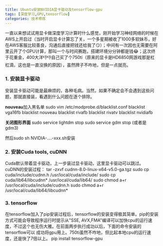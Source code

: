 ```yaml
---
title: Ubuntu安装NVIDIA显卡驱动及tensorflow-gpu
tags: [深度学习,GPU,tensorflow]
categories: 技术修炼
---
```


一直以来想试试用显卡做深度学习计算时什么感觉，刚开始学习神经网络的时候在AWS上开启过（当时开启显卡计算忘了关，一个多星期被收了1000多软妹币，好在AWS客服比较善良，沟通后直接把钱还给我了:smirk:）；中间有一次因也无需要在阿里云开了个GPU计算，那叫一个与时间赛跑，搭建环境分分钟都是钱:joy:；这次终于花重金，400大洋:thumbsdown::thumbsdown:自己买了个750ti（原来的显卡是HD6850网游戏那是杠杠滴，这也是一直没换的原因），虽然牌子不咋地，但是一点就亮。

### 1. 安装显卡驱动

安装显卡驱动可能是最麻烦的，各种毛病。当然，如果不确定会不会遇到这些问题，那就直接装，看遇到什么问题在逐个排除。

**nouveau**加入黑名单
sudo vim /etc/modprobe.d/blacklist.conf
blacklist vga16fb
blacklist nouveau
blacklist rivafb
blacklist rivatv
blacklist nvidiafb

**关闭图形界面**
sudo service lightdm stop
sudo service gdm stop (或者是gdm3)

然后sudo sh NVIDIA-….-xxx.sh安装

### 2. 安装Cuda tools, cuDNN

Cuda默认带着显卡驱动，上一步装过显卡驱动，这里显卡驱动可以跳过。
cuDNN的安装过程：
tar -zxvf cudnn-8.0-linux-x64-v5.0-ga.tgz
sudo cp cuda/include/cudnn.h /usr/local/cuda/include/
sudo cp cuda/lib64/libcudnn* /usr/local/cuda/lib64/
sudo chmod a+r /usr/local/cuda/include/cudnn.h
sudo chmod a+r /usr/local/cuda/lib64/libcudnn*

### 3. tensorflow

在tensorflow加入了pip安装过程后，tensorflow的安装变得极其简单。pip的安装方式可能会导致程序运行时提示从"SSE, AVX,FMA"编译可以加快cpu的运行速度，不过这个也无伤大雅。在前面两步执行成功以后，下面的命令安装的tensorflow可以 成功将gpu用上。750ti虽然不咋地，但比起本地cpu的运行速度，还是快了7倍以上。
pip install tensorflow-gpu